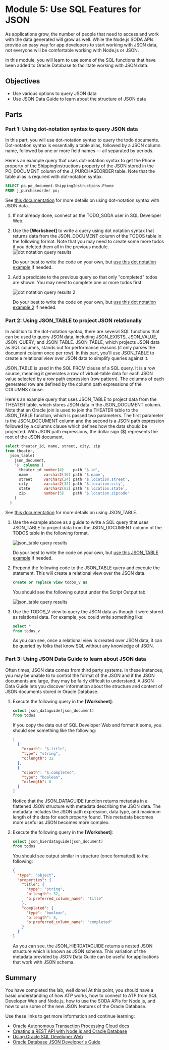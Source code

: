 # Module 5: Use SQL Features for JSON

As applications grow, the number of people that need to access and work with the data generated will grow as well. While the Node.js SODA APIs provide an easy way for app developers to start working with JSON data, not everyone will be comfortable working with Node.js or JSON.

In this module, you will learn to use some of the SQL functions that have been added to Oracle Database to facilitate working with JSON data.

## Objectives

* Use various options to query JSON data
* Use JSON Data Guide to learn about the structure of JSON data

## Parts

### **Part 1**: Using dot-notation syntax to query JSON data

In this part, you will use dot-notation syntax to query the todo documents. Dot-notation syntax is essentially a table alias, followed by a JSON column name, followed by one or more field names — all separated by periods.

Here's an example query that uses dot-notation syntax to get the Phone property of the ShippingInstructions property of the JSON stored in the PO_DOCUMENT column of the J_PURCHASEORDER table. Note that the table alias is required with dot-notation syntax.

```sql
SELECT po.po_document.ShippingInstructions.Phone 
FROM j_purchaseorder po;
```

See [this documentation](https://docs.oracle.com/en/database/oracle/oracle-database/18/adjsn/simple-dot-notation-access-to-json-data.html#GUID-7249417B-A337-4854-8040-192D5CEFD576) for more details on using dot-notation syntax with JSON data.

1.  If not already done, connect as the TODO_SODA user in SQL Developer Web.

2.  Use the **[Worksheet]** to write a query using dot notation syntax that returns data from the JSON_DOCUMENT column of the TODOS table in the following format. Note that you may need to create some more todos if you deleted them all in the previous module.
    ![dot notation query results](images/5/dot-notation-query-results.png)

    Do your best to write the code on your own, but [use this dot notation example](solutions/5/dot-notation.sql) if needed.

3.  Add a predicate to the previous query so that only "completed" todos are shown. You may need to complete one or more todos first.

    ![dot notation query results 2](images/5/dot-notation-query-results-2.png)

    Do your best to write the code on your own, but [use this dot notation example 2](solutions/5/dot-notation-2.sql) if needed.

### **Part 2**: Using JSON_TABLE to project JSON relationally

In addition to the dot-notation syntax, there are several SQL functions that can be used to query JSON data, including JSON_EXISTS, JSON_VALUE, JSON_QUERY, and JSON_TABLE. JSON_TABLE, which projects JSON data as SQL columns, stands out for performance reasons (it only parses the document column once per row). In this part, you'll use JSON_TABLE to create a relational view over JSON data to simplify queries against it.

JSON_TABLE is used in the SQL FROM clause of a SQL query. It is a row source, meaning it generates a row of virtual-table data for each JSON value selected by a row path expression (row pattern). The columns of each generated row are defined by the column path expressions of the COLUMNS clause. 

Here's an example query that uses JSON_TABLE to project data from the THEATER table, which stores JSON data in the JSON_DOCUMENT column. Note that an Oracle join is used to join the THEATER table to the JSON_TABLE function, which is passed two parameters. The first parameter is the JSON_DOCUMENT column and the second is a JSON path expression followed by a columns clause which defines how the data should be projected. With JSON path expressions, the dollar sign ($) represents the root of the JSON document.

```sql
select theater_id, name, street, city, zip
from theater,
  json_table(
    json_document, 
    '$' columns (
      theater_id number(4)    path '$.id',
      name       varchar2(16) path '$.name',
      street     varchar2(24) path '$.location.street',
      city       varchar2(32) path '$.location.city',
      state      varchar2(02) path '$.location.state',
      zip        number(5)    path '$.location.zipcode' 
    ) 
  ) 
```

See [this documentation](https://docs.oracle.com/en/database/oracle/oracle-database/18/adjsn/function-JSON_TABLE.html#GUID-0172660F-CE29-4765-BF2C-C405BDE8369A) for more details on using JSON_TABLE.

1.  Use the example above as a guide to write a SQL query that uses JSON_TABLE to project data from the JSON_DOCUMENT column of the TODOS table in the following format.

    ![json_table query results](images/5/json-table-query-results.png)

    Do your best to write the code on your own, but [use this JSON_TABLE example](solutions/5/json-table.sql) if needed.

2.  Prepend the following code to the JSON_TABLE query and execute the statement. This will create a relational view over the JSON data.
    ```sql
    create or replace view todos_v as
    ```

    You should see the following output under the Script Output tab.

    ![json_table query results](images/5/create-view-output.png)

3.  Use the TODOS_V view to query the JSON data as though it were stored as relational data. For example, you could write something like:
    ```sql
    select *
    from todos_v
    ```

    As you can see, once a relational view is created over JSON data, it can be queried by folks that know SQL without any knowledge of JSON.

### **Part 3**: Using JSON Data Guide to learn about JSON data

Often times, JSON data comes from third party systems. In these instances, you may be unable to to control the format of the JSON and if the JSON documents are large, they may be fairly difficult to understand. A JSON Data Guide lets you discover information about the structure and content of JSON documents stored in Oracle Database.

1.  Execute the following query in the **[Worksheet]**:

    ```sql
    select json_dataguide(json_document)
    from todos
    ``` 

    If you copy the data out of SQL Developer Web and format it some, you should see something like the following:

    ```json
    [
      {
        "o:path": "$.title",
        "type": "string",
        "o:length": 32
      },
      {
        "o:path": "$.completed",
        "type": "boolean",
        "o:length": 8
      }
    ]
    ``` 

    Notice that the JSON_DATAGUIDE function returns metadata in a flattened JSON structure with metadata describing the JSON data. The metadata includes the JSON path expression, data type, and maximum length of the data for each property found. This metadata becomes more useful as JSON becomes more complex.

2.  Execute the following query in the **[Worksheet]**:

    ```sql
    select json_hierdataguide(json_document)
    from todos
    ``` 
   
    You should see output similar in structure (once formatted) to the following: 

    ```json
    {
      "type": "object",
      "properties": {
        "title": {
          "type": "string",
          "o:length": 32,
          "o:preferred_column_name": "title"
        },
        "completed": {
          "type": "boolean",
          "o:length": 8,
          "o:preferred_column_name": "completed"
        }
      }
    }
    ```

    As you can see, the JSON_HIERDATAGUIDE returns a nested JSON structure which is known as JSON schema. This variation of the metadata provided by JSON Data Guide can be useful for applications that work with JSON schema.

## Summary

You have completed the lab, well done! At this point, you should have a basic understanding of how ATP works, how to connect to ATP from SQL Developer Web and Node.js, how to use the SODA APIs for Node.js, and how to use some of the new JSON features of the Oracle Database.

Use these links to get more information and continue learning:

* [Oracle Autonomous Transaction Processing Cloud docs](https://docs.oracle.com/en/cloud/paas/atp-cloud/index.html)
* [Creating a REST API with Node.js and Oracle Database](https://jsao.io/2018/03/creating-a-rest-api-with-node-js-and-oracle-database/)
* [Using Oracle SQL Developer Web](https://docs.oracle.com/en/database/oracle/sql-developer-web/18.1/sdweb/sdw-help.html)
* [Oracle Database JSON Developer's Guide](https://docs.oracle.com/en/database/oracle/oracle-database/19/adjsn/index.html)
